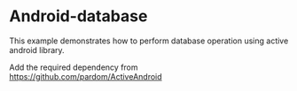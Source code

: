 # Android-database
This example demonstrates how to perform database operation using active android library.

Add the required dependency from https://github.com/pardom/ActiveAndroid
